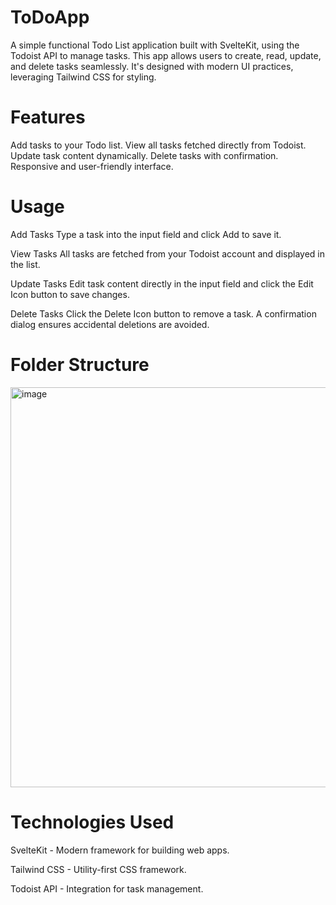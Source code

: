 # ToDoApp
A simple functional Todo List application built with SvelteKit, using the Todoist API to manage tasks. This app allows users to create, read, update, and delete tasks seamlessly. It's designed with modern UI practices, leveraging Tailwind CSS for styling.

# Features
Add tasks to your Todo list.
View all tasks fetched directly from Todoist.
Update task content dynamically.
Delete tasks with confirmation.
Responsive and user-friendly interface.

# Usage
Add Tasks
Type a task into the input field and click Add to save it.

View Tasks
All tasks are fetched from your Todoist account and displayed in the list.

Update Tasks
Edit task content directly in the input field and click the Edit Icon button to save changes.

Delete Tasks
Click the Delete Icon button to remove a task. A confirmation dialog ensures accidental deletions are avoided.

# Folder Structure 
<img width="640" alt="image" src="https://github.com/user-attachments/assets/649f7310-a11a-4d42-a53f-741eb22de9af">



# Technologies Used

SvelteKit - Modern framework for building web apps.

Tailwind CSS - Utility-first CSS framework.

Todoist API - Integration for task management.
